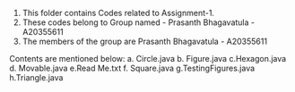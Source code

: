 1. This folder contains Codes related to Assignment-1. 
2. These codes belong to Group named - Prasanth Bhagavatula - A20355611
3. The members of the group are Prasanth Bhagavatula - A20355611

Contents are mentioned below:
a. Circle.java
b. Figure.java
c.Hexagon.java
d. Movable.java
e.Read Me.txt
f. Square.java
g.TestingFigures.java
h.Triangle.java